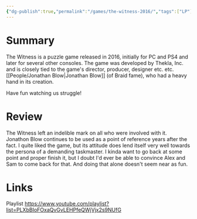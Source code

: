 ```yaml
---
{"dg-publish":true,"permalink":"/games/the-witness-2016/","tags":["LP"],"created":"2023-12-08","updated":"2024-07-20"}
---
```



# Summary

The Witness is a puzzle game released in 2016, initially for PC and PS4 and later for several other consoles. The game was developed by Thekla, Inc. and is closely tied to the game's director, producer, designer etc. etc. [[People/Jonathan Blow\|Jonathan Blow]] (of Braid fame), who had a heavy hand in its creation.

Have fun watching us struggle!

# Review

The Witness left an indelible mark on all who were involved with it. Jonathon Blow continues to be used as a point of reference years after the fact. I quite liked the game, but its attitude does lend itself very well towards the persona of a demanding taskmaster. I kinda want to go back at some point and proper finish it, but I doubt I'd ever be able to convince Alex and Sam to come back for that. And doing that alone doesn't seem near as fun.

# Links

Playlist https://www.youtube.com/playlist?list=PLXbBIoFOxaQvGvLEHPfeQWjVjx2s9NUfG
